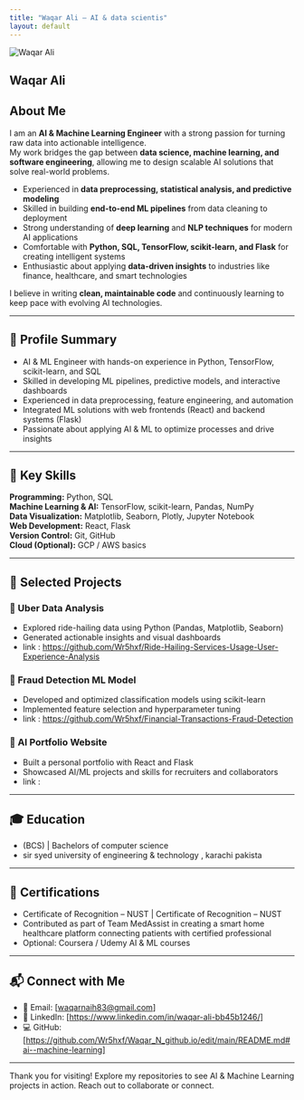 ```yaml
---
title: "Waqar Ali – AI & data scientis"
layout: default
---
```


<section class="hero">
  <div class="profile-card">
    <img src="{{ '/dp.jpg' | relative_url }}" alt="Waqar Ali" class="profile-pic"/>
    <h1>Waqar Ali</h1>
  </div>
</section>

## About Me  

I am an **AI & Machine Learning Engineer** with a strong passion for turning raw data into actionable intelligence.  
My work bridges the gap between **data science, machine learning, and software engineering**, allowing me to design scalable AI solutions that solve real-world problems.  

- Experienced in **data preprocessing, statistical analysis, and predictive modeling**  
- Skilled in building **end-to-end ML pipelines** from data cleaning to deployment  
- Strong understanding of **deep learning** and **NLP techniques** for modern AI applications  
- Comfortable with **Python, SQL, TensorFlow, scikit-learn, and Flask** for creating intelligent systems  
- Enthusiastic about applying **data-driven insights** to industries like finance, healthcare, and smart technologies  

I believe in writing **clean, maintainable code** and continuously learning to keep pace with evolving AI technologies.  


---

## 👤 Profile Summary

- AI & ML Engineer with hands-on experience in Python, TensorFlow, scikit-learn, and SQL  
- Skilled in developing ML pipelines, predictive models, and interactive dashboards  
- Experienced in data preprocessing, feature engineering, and automation  
- Integrated ML solutions with web frontends (React) and backend systems (Flask)  
- Passionate about applying AI & ML to optimize processes and drive insights

---

## 🧠 Key Skills

**Programming:** Python, SQL  
**Machine Learning & AI:** TensorFlow, scikit-learn, Pandas, NumPy  
**Data Visualization:** Matplotlib, Seaborn, Plotly, Jupyter Notebook  
**Web Development:** React, Flask  
**Version Control:** Git, GitHub  
**Cloud (Optional):** GCP / AWS basics

---

## 💼 Selected Projects

### 🔹 Uber Data Analysis
- Explored ride-hailing data using Python (Pandas, Matplotlib, Seaborn)  
- Generated actionable insights and visual dashboards
- link : https://github.com/Wr5hxf/Ride-Hailing-Services-Usage-User-Experience-Analysis

### 🔹 Fraud Detection ML Model
- Developed and optimized classification models using scikit-learn  
- Implemented feature selection and hyperparameter tuning
- link : https://github.com/Wr5hxf/Financial-Transactions-Fraud-Detection

### 🔹 AI Portfolio Website
- Built a personal portfolio with React and Flask  
- Showcased AI/ML projects and skills for recruiters and collaborators
- link :

---

## 🎓 Education
- (BCS) | Bachelors of computer science
- sir syed university of engineering & technology , karachi pakista
---

## 📜 Certifications

- Certificate of Recognition – NUST | Certificate of Recognition – NUST
- Contributed as part of Team MedAssist in creating a smart home healthcare platform connecting patients with certified professional
- Optional: Coursera / Udemy AI & ML courses

---

## 📬 Connect with Me

- 📧 Email: [waqarnaih83@gmail.com]  
- 🔗 LinkedIn: [https://www.linkedin.com/in/waqar-ali-bb45b1246/]  
- 💻 GitHub: [https://github.com/Wr5hxf/Waqar_N_github.io/edit/main/README.md#ai--machine-learning]

---

Thank you for visiting! Explore my repositories to see AI & Machine Learning projects in action. Reach out to collaborate or connect.
